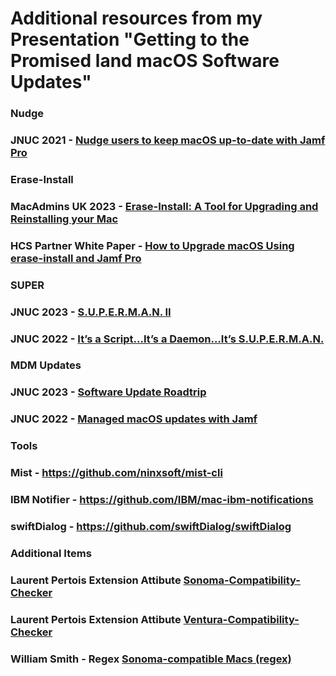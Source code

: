 # Additional resources from my Presentation "Getting to the Promised land macOS Software Updates"

### Nudge
### JNUC 2021 - [Nudge users to keep macOS up-to-date with Jamf Pro](https://www.jamf.com/resources/videos/nudge-users-to-keep-macos-up-to-date-with-jamf-pro/)

### Erase-Install
### MacAdmins UK 2023 - [Erase-Install: A Tool for Upgrading and Reinstalling your Mac](https://grahamrpugh.com/2023/05/14/macaduk-presentation-eraseinstall.html)
### HCS Partner White Paper - [How to Upgrade macOS Using erase-install and Jamf Pro](https://hcsonline.com/support/white-papers/how-to-upgrade-macos-using-erase-install-and-jamf-pro)

### SUPER
### JNUC 2023 - [S.U.P.E.R.M.A.N. II](https://www.jamf.com/resources/videos/supercharging-macos-updates/)
### JNUC 2022 - [It’s a Script…It’s a Daemon…It’s S.U.P.E.R.M.A.N.](https://www.jamf.com/resources/videos/its-a-script-its-a-daemon-its-superman/)

### MDM Updates
### JNUC 2023 - [Software Update Roadtrip](https://www.jamf.com/resources/videos/software-update-roadtrip-jnuc-2023/)
### JNUC 2022 - [Managed macOS updates with Jamf](https://www.jamf.com/blog/fundamentals-macos-updates-jnuc2022/)

### Tools
### Mist - https://github.com/ninxsoft/mist-cli
### IBM Notifier - https://github.com/IBM/mac-ibm-notifications
### swiftDialog - https://github.com/swiftDialog/swiftDialog

### Additional Items
### Laurent Pertois Extension Attibute [Sonoma-Compatibility-Checker](https://github.com/laurentpertois/Sonoma-Compatibility-Checker)
### Laurent Pertois Extension Attibute [Ventura-Compatibility-Checker](https://github.com/laurentpertois/Ventura-Compatibility-Checker)
### William Smith - Regex [Sonoma-compatible Macs (regex)](https://gist.github.com/talkingmoose/1b852e5d4fc8e76b4400ca2e4b3f3ad0)


